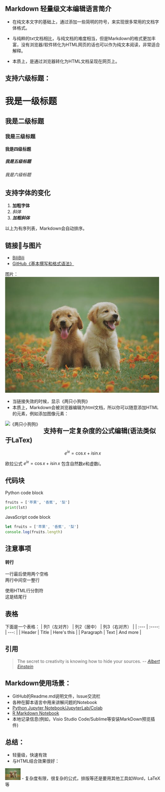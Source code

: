 ## Markdown 轻量级文本编辑语言简介
- 在纯文本文字的基础上，通过添加一些简明的符号，来实现很多常用的文档字体格式。

- 与纯粹的txt文档相比，与纯文档的难度相当，但是Markdown的格式更加丰富，没有浏览器/软件转化为HTML网页的话也可以作为纯文本阅读，非常适合解释。

- 本质上，是通过浏览器转化为HTML文档呈现在网页上。


## 支持六级标题：
# 我是一级标题
## 我是二级标题
### 我是三级标题
#### 我是四级标题
##### 我是五级标题
###### 我是六级标题


## 支持字体的变化
1. **加粗字体**
1. *斜体*
4. ***加粗斜体***

以上为有序列表，Markdown会自动排序。



## 链接🔗与图片
- [BiliBili](https://www.bilibili.com/)
- <a href="https://docs.github.com/cn/github/writing-on-github/getting-started-with-writing-and-formatting-on-github/basic-writing-and-formatting-syntax">GitHub《基本撰写和格式语法》</a>


图片：![《两只小狗狗》](狗狗.jpeg)


- 当链接失效的时候，显示《两只小狗狗》
- 本质上，Markdown会被浏览器编辑为html文档，所以你可以随意添加HTML的元素，例如添加图像元素：

<img src="狗狗1.jpeg"
     alt="《两只小狗狗》"
     style="float: left; margin-right: 10px;" />

<!--
我是HTML注释元素，虽然我在Markdown里面，但是转换时候你看不见我
-->


## 支持有一定复杂度的公式编辑(语法类似于LaTex)

$$ e^{ix} = \cos{x} + i \sin{x} $$

欧拉公式 $e^{ix} = \cos{x} + i \sin{x}$ 包含自然数$e$和虚数$i$。

## 代码块
Python code block
```python
fruits = ['苹果', '香蕉', '梨']
print(lst)
```

JavaScript code block
```js
let fruits = ['苹果', '香蕉', '梨']
console.log(fruits.length)
```

## 注意事项
#### 转行
一行最后使用两个空格  
两行中间空一整行

使用HTML行分割符<br>
这是结尾行


## 表格
下面是一个表格：
| 列1（左对齐） | 列2（居中）   | 列3（右对齐）   |
| :---        |    :----:   |          ---: |
| Header      | Title       | Here's this   |
| Paragraph   | Text        | And more      |


## 引用
> The secret to creativity is knowing how to hide your sources. 
> -- <cite>[Albert Einstein][1]</cite>

[1]: http://www.quotedb.com/quotes/2112


## Markdown使用场景：
- GitHub的Readme.md说明文件，Issue交流栏
- 各种在脚本语言中用来讲解问题的Notebook
- [Python Jupyter Notebook/JupyterLab/Colab](https://colab.research.google.com/)
- [R Markdown Notebook](https://rmarkdown.rstudio.com/)
- 本地记录信息(例如，Visio Studio Code/Sublime等安装MarkDown预览插件)

## 总结：
- 轻量级，快速有效
- 与HTML结合效果很好：
<img src="狗狗.jpeg" alt="《两只小狗》" style="width:50px;" />
- 复杂度有限，很复杂的公式，排版等还是要用其他工具如Word，LaTeX等